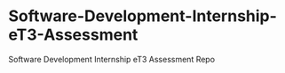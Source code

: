 # Software-Development-Internship-eT3-Assessment
Software Development Internship eT3 Assessment Repo
